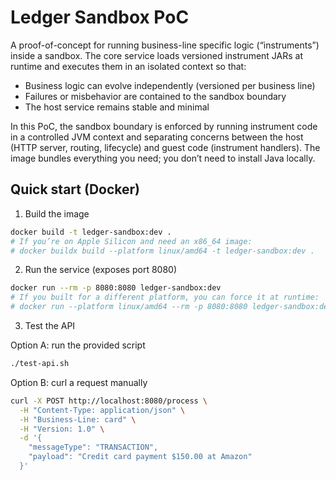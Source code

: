 # Ledger Sandbox PoC

A proof-of-concept for running business-line specific logic (“instruments”) inside a sandbox. The core service loads versioned instrument JARs at runtime and executes them in an isolated context so that:
- Business logic can evolve independently (versioned per business line)
- Failures or misbehavior are contained to the sandbox boundary
- The host service remains stable and minimal

In this PoC, the sandbox boundary is enforced by running instrument code in a controlled JVM context and separating concerns between the host (HTTP server, routing, lifecycle) and guest code (instrument handlers). The image bundles everything you need; you don’t need to install Java locally.

## Quick start (Docker)

1) Build the image

```bash
docker build -t ledger-sandbox:dev .
# If you’re on Apple Silicon and need an x86_64 image:
# docker buildx build --platform linux/amd64 -t ledger-sandbox:dev .
```

2) Run the service (exposes port 8080)

```bash
docker run --rm -p 8080:8080 ledger-sandbox:dev
# If you built for a different platform, you can force it at runtime:
# docker run --platform linux/amd64 --rm -p 8080:8080 ledger-sandbox:dev
```

3) Test the API

Option A: run the provided script
```bash
./test-api.sh
```

Option B: curl a request manually
```bash
curl -X POST http://localhost:8080/process \
  -H "Content-Type: application/json" \
  -H "Business-Line: card" \
  -H "Version: 1.0" \
  -d '{
    "messageType": "TRANSACTION",
    "payload": "Credit card payment $150.00 at Amazon"
  }'
```